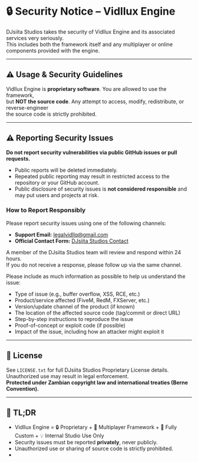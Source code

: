# 🔒 Security Notice – Vidllux Engine

DJsiita Studios takes the security of Vidllux Engine and its associated services very seriously.  
This includes both the framework itself and any multiplayer or online components provided with the engine.

---

## ⚠️ Usage & Security Guidelines

Vidllux Engine is **proprietary software**. You are allowed to use the framework,  
but **NOT the source code**. Any attempt to access, modify, redistribute, or reverse-engineer  
the source code is strictly prohibited.

---

## ⚠️ Reporting Security Issues

**Do not report security vulnerabilities via public GitHub issues or pull requests.**  

- Public reports will be deleted immediately.  
- Repeated public reporting may result in restricted access to the repository or your GitHub account.  
- Public disclosure of security issues is **not considered responsible** and may put users and projects at risk.

### How to Report Responsibly

Please report security issues using one of the following channels:

- **Support Email:** [legalvidllq@gmail.com](mailto:legalvidllq@gmail.com)  
- **Official Contact Form:** [DJsiita Studios Contact](https://yourwebsite.com/contact)

A member of the DJsiita Studios team will review and respond within 24 hours.  
If you do not receive a response, please follow up via the same channel.

Please include as much information as possible to help us understand the issue:

- Type of issue (e.g., buffer overflow, XSS, RCE, etc.)  
- Product/service affected (FiveM, RedM, FXServer, etc.)  
- Version/update channel of the product (if known)  
- The location of the affected source code (tag/commit or direct URL)  
- Step-by-step instructions to reproduce the issue  
- Proof-of-concept or exploit code (if possible)  
- Impact of the issue, including how an attacker might exploit it

---

## 📝 License

See `LICENSE.txt` for full DJsiita Studios Proprietary License details.  
Unauthorized use may result in legal enforcement.  
**Protected under Zambian copyright law and international treaties (Berne Convention).**

---

## 🚀 TL;DR

- Vidllux Engine = 🔒 Proprietary + 🚀 Multiplayer Framework + 🎨 Fully Custom + 💡 Internal Studio Use Only  
- Security issues must be reported **privately**, never publicly.  
- Unauthorized use or sharing of source code is strictly prohibited.
- 
